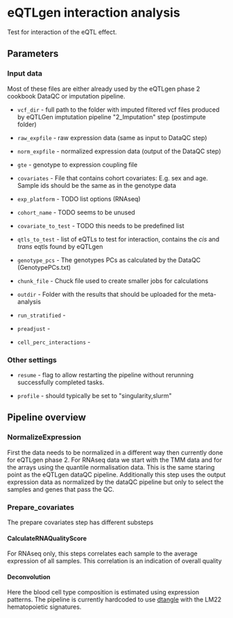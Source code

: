 # eQTLgen interaction analysis

Test for interaction of the eQTL effect.

## Parameters

### Input data

Most of these files are either already used by the eQTLgen phase 2 cookbook DataQC or imputation pipeline.

- `vcf_dir` - full path to the folder with imputed filtered vcf files produced by eQTLGen imptutation pipeline "2_Imputation" step (postimpute folder)

- `raw_expfile` - raw expression data (same as input to DataQC step)

- `norm_expfile` - normalized expression data (output of the DataQC step)

- `gte` - genotype to expression coupling file

- `covariates` - File that contains cohort covariates: E.g. sex and age. Sample ids should be the same as in the genotype data

- `exp_platform` - TODO list options (RNAseq)

- `cohort_name` - TODO seems to be unused

- `covariate_to_test` - TODO this needs to be predefined list

- `qtls_to_test` - list of eQTLs to test for interaction, contains the *cis* and *trans* eqtls found by eQTLgen

- `genotype_pcs` - The genotypes PCs as calculated by the DataQC (GenotypePCs.txt)

- `chunk_file` - Chuck file used to create smaller jobs for calculations

- `outdir` - Folder with the results that should be uploaded for the meta-analysis

- `run_stratified` -

- `preadjust` -

- `cell_perc_interactions` -

### Other settings

- `resume` - flag to allow restarting the pipeline without rerunning successfully completed tasks.

- `profile` - should typically be set to "singularity,slurm"

## Pipeline overview

### NormalizeExpression
First the data needs to be normalized in a different way then currently done for eQTLgen phase 2.
For RNAseq data we start with the TMM data and for the arrays using the quantile normalisation data.
This is the same staring point as the eQTLgen dataQC pipeline. Additionally this step uses
the output expression data as normalized by the dataQC pipeline but only to select the samples and
genes that pass the QC.

### Prepare_covariates
The prepare covariates step has different substeps

#### CalculateRNAQualityScore
For RNAseq only, this steps correlates each sample to the average expression of all samples. This 
correlation is an indication of overall quality

#### Deconvolution
Here the blood cell type composition is estimated using expression patterns. The pipeline is currently
hardcoded to use [dtangle](https://gjhunt.github.io/dtangle/) with the LM22 hematopoietic signatures.

